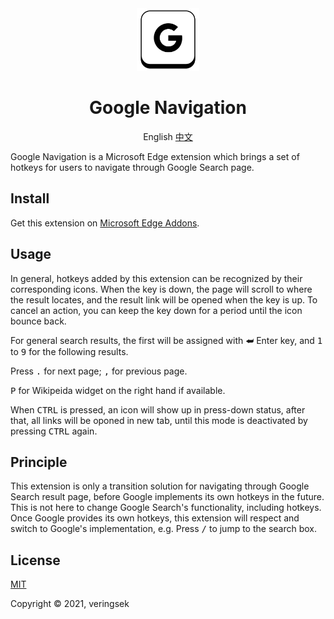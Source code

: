 <div align="center">
<img src="imgs/icon.svg" alt="icon" width = "100" />

# Google Navigation

English
[中文](README-zh.md)

</div>

Google Navigation is a Microsoft Edge extension which brings a set of hotkeys for users to navigate through Google Search page.

## Install

Get this extension on [Microsoft Edge Addons](https://microsoftedge.microsoft.com/addons/detail/google-navigation/cllaejhffgokphkbkfobhjbbojjlbfdl).

## Usage

In general, hotkeys added by this extension can be recognized by their corresponding icons. When the key is down, the page will scroll to where the result locates, and the result link will be opened when the key is up. To cancel an action, you can keep the key down for a period until the icon bounce back.

For general search results, the first will be assigned with <kbd>⮨</kbd> Enter key, and <kbd>1</kbd> to <kbd>9</kbd> for the following results.

Press <kbd>.</kbd> for next page; <kbd>,</kbd> for previous page. 

<kbd>P</kbd> for Wikipeida widget on the right hand if available. 

When <kbd>CTRL</kbd> is pressed, an icon will show up in press-down status, after that, all links will be oponed in new tab, until this mode is deactivated by pressing <kbd>CTRL</kbd> again. 

## Principle

This extension is only a transition solution for navigating through Google Search result page, before Google implements its own hotkeys in the future. This is not here to change Google Search's functionality, including hotkeys. Once Google provides its own hotkeys, this extension will respect and switch to Google's implementation, e.g. Press <kbd>/</kbd> to jump to the search box.

## License

[MIT](http://opensource.org/licenses/MIT)

Copyright © 2021, veringsek
